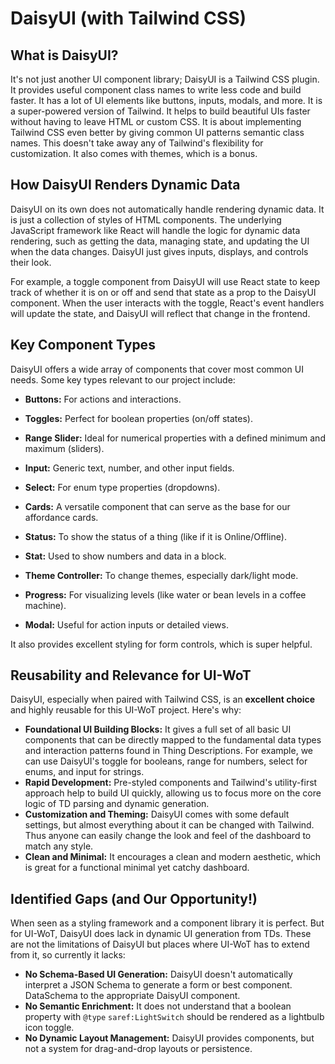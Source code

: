 # DaisyUI (with Tailwind CSS)

## What is DaisyUI?

It's not just another UI component library; DaisyUI is a Tailwind CSS plugin. It provides useful component class names to write less code and build faster. It has a lot of UI elements like buttons, inputs, modals, and more. It is a super-powered version of Tailwind. It helps to build beautiful UIs faster without having to leave HTML or custom CSS.
It is about implementing Tailwind CSS even better by giving common UI patterns semantic class names. This doesn't take away any of Tailwind's flexibility for customization. It also comes with themes, which is a bonus.

## How DaisyUI Renders Dynamic Data

DaisyUI on its own does not automatically handle rendering dynamic data. It is just a collection of styles of HTML components. The underlying JavaScript framework like React will handle the logic for dynamic data rendering, such as getting the data, managing state, and updating the UI when the data changes. DaisyUI just gives inputs, displays, and controls their look.

For example, a toggle component from DaisyUI will use React state to keep track of whether it is on or off and send that state as a prop to the DaisyUI component. When the user interacts with the toggle, React's event handlers will update the state, and DaisyUI will reflect that change in the frontend.

## Key Component Types

DaisyUI offers a wide array of components that cover most common UI needs. Some key types relevant to our project include:

- **Buttons:** For actions and interactions.

- **Toggles:** Perfect for boolean properties (on/off states).
- **Range Slider:** Ideal for numerical properties with a defined minimum and maximum (sliders).
- **Input:** Generic text, number, and other input fields.
- **Select:** For enum type properties (dropdowns).
- **Cards:** A versatile component that can serve as the base for our affordance cards.
- **Status:** To show the status of a thing (like if it is Online/Offline).
- **Stat:** Used to show numbers and data in a block.
- **Theme Controller:** To change themes, especially dark/light mode.
- **Progress:** For visualizing levels (like water or bean levels in a coffee machine).
- **Modal:** Useful for action inputs or detailed views.

It also provides excellent styling for form controls, which is super helpful.

## Reusability and Relevance for UI-WoT

DaisyUI, especially when paired with Tailwind CSS, is an **excellent choice** and highly reusable for this UI-WoT project. Here's why:

*   **Foundational UI Building Blocks:** It gives a full set of all basic UI components that can be directly mapped to the fundamental data types and interaction patterns found in Thing Descriptions. For example, we can use DaisyUI's toggle for booleans, range for numbers, select for enums, and input for strings.
*   **Rapid Development:** Pre-styled components and Tailwind's utility-first approach help to build UI quickly, allowing us to focus more on the core logic of TD parsing and dynamic generation.
*   **Customization and Theming:** DaisyUI comes with some default settings, but almost everything about it can be changed with Tailwind. Thus anyone can easily change the look and feel of the dashboard to match any style.
*   **Clean and Minimal:** It encourages a clean and modern aesthetic, which is great for a functional minimal yet catchy dashboard.

## Identified Gaps (and Our Opportunity!)

When seen as a styling framework and a component library it is perfect. But for UI-WoT, DaisyUI does lack in dynamic UI generation from TDs. These are not the limitations of DaisyUI but places where UI-WoT has to extend from it, so currently it lacks:

*   **No Schema-Based UI Generation:** DaisyUI doesn't automatically interpret a JSON Schema to generate a form or best component. DataSchema to the appropriate DaisyUI component.
*   **No Semantic Enrichment:**  It does not understand that a boolean property with `@type` `saref:LightSwitch` should be rendered as a lightbulb icon toggle.
*   **No Dynamic Layout Management:** DaisyUI provides components, but not a system for drag-and-drop layouts or persistence. 

